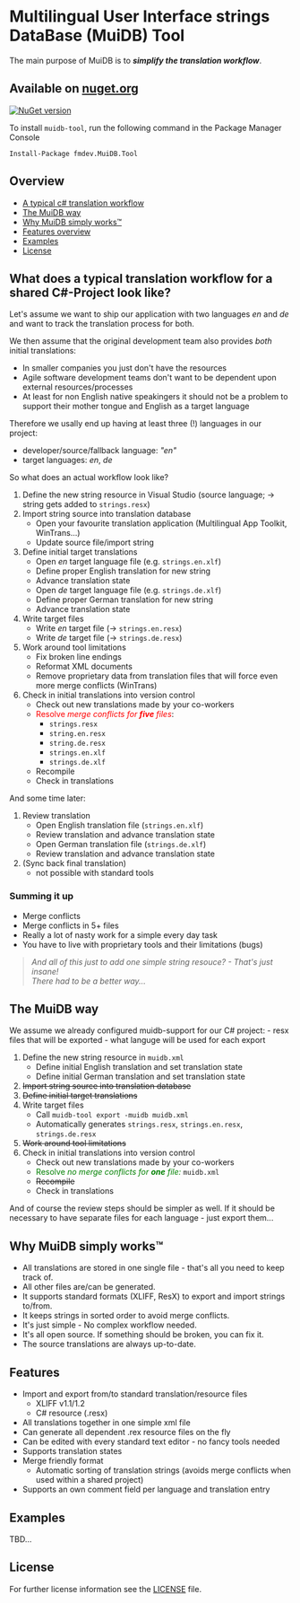 # Multilingual User Interface strings DataBase (MuiDB) Tool

The main purpose of MuiDB is to ***simplify the translation workflow***.


## Available on [nuget.org](https://www.nuget.org/packages/fmdev.MuiDB.Tool/)
[![NuGet version](https://badge.fury.io/nu/fmdev.MuiDB.Tool.svg)](https://badge.fury.io/nu/fmdev.MuiDB.Tool)

To install `muidb-tool`, run the following command in the Package Manager Console

    Install-Package fmdev.MuiDB.Tool

## Overview

- [A typical c# translation workflow](#typical-workflow)
- [The MuiDB way](#muidb-workflow) 
- [Why MuiDB simply works™](#muidb-simply-works)
- [Features overview](#features)
- [Examples](#examples)
- [License](#license)


## What does a typical translation workflow for a shared C#-Project look like?<a name="typical-workflow"></a>

Let's assume we want to ship our application with two languages *en* and *de* and 
want to track the translation process for both.

We then assume that the original development team also provides *both* initial translations:
  - In smaller companies you just don't have the resources
  - Agile software development teams don't want to be dependent upon external resources/processes
  - At least for non English native speakingers it should not be a problem to support their mother
   tongue and English as a target language 

Therefore we usally end up having at least three (!) languages in our project:
  - developer/source/fallback language: *"en"*
  - target languages: *en*, *de*

So what does an actual workflow look like?

1. Define the new string resource in Visual Studio (source language; &rarr; string gets added to `strings.resx`)
2. Import string source into translation database
    - Open your favourite translation application (Multilingual App Toolkit, WinTrans...)
    - Update source file/import string
3. Define initial target translations
    - Open *en* target language file (e.g. `strings.en.xlf`)
    - Define proper English translation for new string
    - Advance translation state
    - Open *de* target language file (e.g. `strings.de.xlf`)
    - Define proper German translation for new string
    - Advance translation state
4. Write target files
    - Write *en* target file (&rarr; `strings.en.resx`)
    - Write *de* target file (&rarr; `strings.de.resx`)
5. Work around tool limitations
    - Fix broken line endings
    - Reformat XML documents
    - Remove proprietary data from translation files that will force even more merge conflicts (WinTrans)
6. Check in initial translations into version control
    - Check out new translations made by your co-workers
    - <span style="color:red">Resolve *merge conflicts for **five** files*</span>:
       - `strings.resx`
       - `string.en.resx`
       - `string.de.resx`
       - `strings.en.xlf`
       - `strings.de.xlf`
    - Recompile
    - Check in translations

And some time later:

1. Review translation
    - Open English translation file (`strings.en.xlf`)
    - Review translation and advance translation state
    - Open German translation file (`strings.de.xlf`)
    - Review translation and advance translation state
2. (Sync back final translation)
    - not possible with standard tools

### Summing it up
- Merge conflicts
- Merge conflicts in 5+ files
- Really a lot of nasty work for a simple every day task
- You have to live with proprietary tools and their limitations (bugs)

>*And all of this just to add one simple string resouce? - That's just insane!*   
> *There had to be a better way...*

## The MuiDB way<a name="muidb-workflow"></a>
We assume we already configured muidb-support for our C# project:
    - resx files that will be exported
    - what languge will be used for each export

1. Define the new string resource in `muidb.xml`
    - Define initial English translation and set translation state
    - Define initial German translation and set translation state
2. <strike>Import string source into translation database</strike>
3. <strike>Define initial target translations</strike>
4. Write target files
    - Call `muidb-tool export -muidb muidb.xml`
    - Automatically generates `strings.resx`, `strings.en.resx`, `strings.de.resx`
5. <strike>Work around tool limitations</strike>
6. Check in initial translations into version control
    - Check out new translations made by your co-workers
    - <span style="color:green">Resolve *no merge conflicts for **one** file:*</span> `muidb.xml`
    - <strike>Recompile</strike>
    - Check in translations

And of course the review steps should be simpler as well. If it should be necessary to have separate files 
for each language - just export them...


## Why MuiDB simply works™ <a name="muidb-simply-works"></a>
- All translations are stored in one single file - that's all you need to keep track of.
- All other files are/can be generated.
- It supports standard formats (XLIFF, ResX) to export and import strings to/from.
- It keeps strings in sorted order to avoid merge conflicts.
- It's just simple - No complex workflow needed.
- It's all open source. If something should be broken, you can fix it.
- The source translations are always up-to-date.

## Features
- Import and export from/to standard translation/resource files
   - XLIFF v1.1/1.2
   - C# resource (.resx)
- All translations together in one simple xml file
- Can generate all dependent .rex resource files on the fly
- Can be edited with every standard text editor - no fancy tools needed
- Supports translation states
- Merge friendly format
   - Automatic sorting of translation strings (avoids merge conflicts when used within a shared project)
- Supports an own comment field per language and translation entry

## Examples

TBD...

## License
For further license information see the [LICENSE](LICENSE) file.
